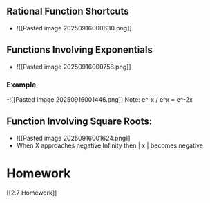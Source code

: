 ## Rational Function Shortcuts 
- ![[Pasted image 20250916000630.png]]

## Functions Involving Exponentials 
- ![[Pasted image 20250916000758.png]]
### Example 
-![[Pasted image 20250916001446.png]]
Note: e^-x / e^x = e^-2x 

## Function Involving Square Roots: 
- ![[Pasted image 20250916001624.png]]
- When X approaches negative Infinity then | x | becomes negative 
# Homework 
[[2.7 Homework]]